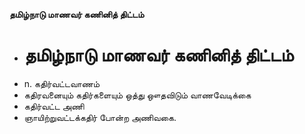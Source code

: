 **தமிழ்நாடு மாணவர் கணினித் திட்டம்**
- # தமிழ்நாடு மாணவர் கணினித் திட்டம்
- n. கதிர்வட்டவாணம்
-  கதிரவனையும் கதிர்களையும் ஒத்து ஔதவிடும் வாணவேடிக்கை
- கதிர்வட்ட அணி
- ஞாயிற்றுவட்டக்கதிர் போன்ற அணிவகை.

